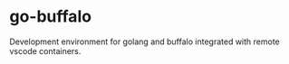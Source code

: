 # go-buffalo

Development environment for golang and buffalo integrated with remote vscode containers.

